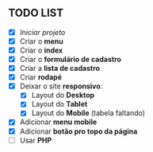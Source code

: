 ## TODO LIST

-   [x] _Iniciar projeto_
-   [x] Criar o **menu**
-   [x] Criar o **index**
-   [x] Criar o **formulário de cadastro**
-   [x] Criar a **lista de cadastro**
-   [x] Criar **rodapé**
-   [x] Deixar o site **responsivo**:
    -   [x] Layout do **Desktop**
    -   [x] Layout do **Tablet**
    -   [x] Layout do **Mobile** (tabela faltando)
-   [x] Adicionar **menu mobile**
-   [x] Adicionar **botão pro topo da página**
-   [ ] Usar **PHP**
